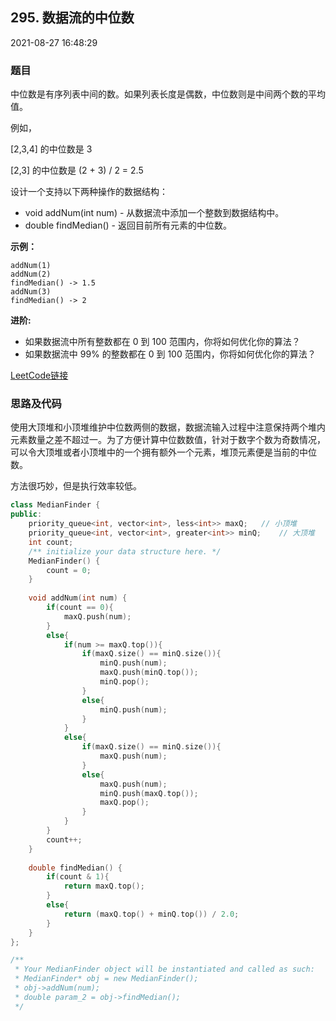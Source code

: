## 295. 数据流的中位数

2021-08-27 16:48:29

### 题目

中位数是有序列表中间的数。如果列表长度是偶数，中位数则是中间两个数的平均值。

例如，

[2,3,4] 的中位数是 3

[2,3] 的中位数是 (2 + 3) / 2 = 2.5

设计一个支持以下两种操作的数据结构：


- void addNum(int num) - 从数据流中添加一个整数到数据结构中。
- double findMedian() - 返回目前所有元素的中位数。


**示例：**

```
addNum(1)
addNum(2)
findMedian() -> 1.5
addNum(3)
findMedian() -> 2
```

**进阶:**


- 如果数据流中所有整数都在 0 到 100 范围内，你将如何优化你的算法？
- 如果数据流中 99% 的整数都在 0 到 100 范围内，你将如何优化你的算法？



[LeetCode链接](https://leetcode-cn.com/problems/find-median-from-data-stream/)

### 思路及代码

使用大顶堆和小顶堆维护中位数两侧的数据，数据流输入过程中注意保持两个堆内元素数量之差不超过一。为了方便计算中位数数值，针对于数字个数为奇数情况，可以令大顶堆或者小顶堆中的一个拥有额外一个元素，堆顶元素便是当前的中位数。

方法很巧妙，但是执行效率较低。

```cpp
class MedianFinder {
public:
    priority_queue<int, vector<int>, less<int>> maxQ;   // 小顶堆
    priority_queue<int, vector<int>, greater<int>> minQ;    // 大顶堆
    int count;
    /** initialize your data structure here. */
    MedianFinder() {
        count = 0;
    }
    
    void addNum(int num) {
        if(count == 0){
            maxQ.push(num);
        }
        else{
            if(num >= maxQ.top()){
                if(maxQ.size() == minQ.size()){
                    minQ.push(num);
                    maxQ.push(minQ.top());
                    minQ.pop();
                }
                else{
                    minQ.push(num);
                }
            }
            else{
                if(maxQ.size() == minQ.size()){
                    maxQ.push(num);
                }
                else{
                    maxQ.push(num);
                    minQ.push(maxQ.top());
                    maxQ.pop();
                }
            }
        }
        count++;
    }
    
    double findMedian() {
        if(count & 1){
            return maxQ.top();
        }
        else{
            return (maxQ.top() + minQ.top()) / 2.0;
        }
    }
};

/**
 * Your MedianFinder object will be instantiated and called as such:
 * MedianFinder* obj = new MedianFinder();
 * obj->addNum(num);
 * double param_2 = obj->findMedian();
 */
```